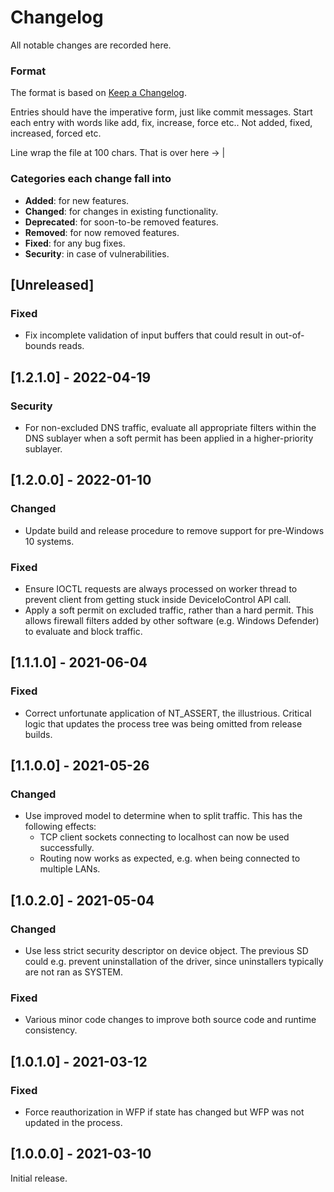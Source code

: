 # Changelog
All notable changes are recorded here.

### Format

The format is based on [Keep a Changelog](http://keepachangelog.com/en/1.0.0/).

Entries should have the imperative form, just like commit messages. Start each entry with words like
add, fix, increase, force etc.. Not added, fixed, increased, forced etc.

Line wrap the file at 100 chars.                                              That is over here -> |

### Categories each change fall into

* **Added**: for new features.
* **Changed**: for changes in existing functionality.
* **Deprecated**: for soon-to-be removed features.
* **Removed**: for now removed features.
* **Fixed**: for any bug fixes.
* **Security**: in case of vulnerabilities.

## [Unreleased]
### Fixed
- Fix incomplete validation of input buffers that could result in out-of-bounds reads.


## [1.2.1.0] - 2022-04-19
### Security
- For non-excluded DNS traffic, evaluate all appropriate filters within the DNS sublayer when a
  soft permit has been applied in a higher-priority sublayer.


## [1.2.0.0] - 2022-01-10
### Changed
- Update build and release procedure to remove support for pre-Windows 10 systems.

### Fixed
- Ensure IOCTL requests are always processed on worker thread to prevent client from getting stuck
  inside DeviceIoControl API call.
- Apply a soft permit on excluded traffic, rather than a hard permit. This allows firewall filters
  added by other software (e.g. Windows Defender) to evaluate and block traffic.


## [1.1.1.0] - 2021-06-04
### Fixed
- Correct unfortunate application of NT_ASSERT, the illustrious. Critical logic that updates the
  process tree was being omitted from release builds.


## [1.1.0.0] - 2021-05-26
### Changed
- Use improved model to determine when to split traffic. This has the following effects:
  - TCP client sockets connecting to localhost can now be used successfully.
  - Routing now works as expected, e.g. when being connected to multiple LANs.


## [1.0.2.0] - 2021-05-04
### Changed
- Use less strict security descriptor on device object. The previous SD could e.g. prevent
  uninstallation of the driver, since uninstallers typically are not ran as SYSTEM.

### Fixed
- Various minor code changes to improve both source code and runtime consistency.


## [1.0.1.0] - 2021-03-12
### Fixed
- Force reauthorization in WFP if state has changed but WFP was not updated in the process.

## [1.0.0.0] - 2021-03-10
Initial release.
